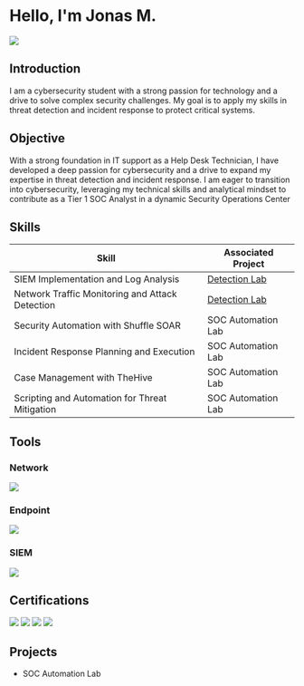 # Hello, I'm Jonas M.
<a href="https://linkedin.com/in/jonasm2"><img src="https://img.shields.io/badge/-LinkedIn-0072b1?&style=for-the-badge&logo=linkedin&logoColor=white" /></a>

## Introduction

I am a cybersecurity student with a strong passion for technology and a drive to solve complex security challenges. My goal is to apply my skills in threat detection and incident response to protect critical systems.

## Objective
With a strong foundation in IT support as a Help Desk Technician, I have developed a deep passion for cybersecurity and a drive to expand my expertise in threat detection and incident response. I am eager to transition into cybersecurity, leveraging my technical skills and analytical mindset to contribute as a Tier 1 SOC Analyst in a dynamic Security Operations Center

## Skills

| Skill                                         | Associated Project         |
|-----------------------------------------------|----------------------------|
| SIEM Implementation and Log Analysis          | <a href="https://google.com">Detection Lab</a>|
| Network Traffic Monitoring and Attack Detection | <a href="https://google.com">Detection Lab</a>|
| Security Automation with Shuffle SOAR         | SOC Automation Lab|
| Incident Response Planning and Execution      | SOC Automation Lab|
| Case Management with TheHive                  | SOC Automation Lab|
| Scripting and Automation for Threat Mitigation | SOC Automation Lab|

## Tools
### Network
<div>
    <img src="https://img.shields.io/badge/-Wireshark-1679A7?&style=for-the-badge&logo=Wireshark&logoColor=white" />
</div>

### Endpoint
<div>
    <img src="https://img.shields.io/badge/-Microsoft_Defender_for_Endpoint-00A4EF?&style=for-the-badge&logo=Microsoft&logoColor=white" />
</div>

### SIEM
<div>
    <img src="https://img.shields.io/badge/-Splunk-000000?&style=for-the-badge&logo=Splunk&logoColor=white" />
</div>

## Certifications
<div>
<img src="https://img.shields.io/badge/-Security%2B-FF0000?&style=for-the-badge&logo=CompTIA&logoColor=white" />
<img src="https://img.shields.io/badge/-Network%2B-007ACC?&style=for-the-badge&logo=CompTIA&logoColor=white" />
<img src="https://img.shields.io/badge/-A%2B-4D4D4D?&style=for-the-badge&logo=CompTIA&logoColor=white" />
<img src="https://img.shields.io/badge/-ITILv4%20Foundations-652D90?style=for-the-badge&logoColor=white" />
</div>

## Projects
- SOC Automation Lab
